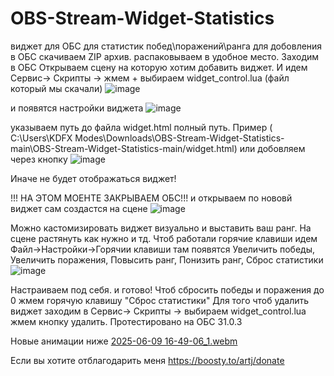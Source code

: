 # OBS-Stream-Widget-Statistics
виджет для ОБС  для статистик  побед\поражений\ранга
для добовления в ОБС скачиваем ZIP архив. 
распаковываем в удобное место.  Заходим в ОБС Открываем сцену на которую хотим добавить виджет.
И идем Сервис-> Скрипты -> жмем + выбираем widget_control.lua (файл который мы  скачали)
![image](https://github.com/user-attachments/assets/5848815e-291e-40d1-bc5f-9b6e898bb96d)


 и появятся настройки виджета 
![image](https://github.com/user-attachments/assets/2de4b658-c4eb-40f4-adfb-67871bc560a1)


 указываем путь до файла widget.html полный путь. Пример ( C:\Users\KDFX Modes\Downloads\OBS-Stream-Widget-Statistics-main\OBS-Stream-Widget-Statistics-main/widget.html)
 или добовляем  через кнопку ![image](https://github.com/user-attachments/assets/23fda157-8649-42bd-a1d1-5313e8c21f12)

Иначе не будет отображаться виджет!

!!! НА ЭТОМ МОЕНТЕ ЗАКРЫВАЕМ ОБС!!!
и открываем по нововй виджет сам создастся на сцене 
![image](https://github.com/user-attachments/assets/0681919d-a93e-417f-b706-50aa1cb77ccc)

Можно  кастомизировать виджет визуально и выставить ваш ранг.
На сцене растянуть как нужно и тд. 
Чтоб работали горячие клавиши идем Файл->Настройки->Горячии клавиши
там появятся Увеличить победы, Увеличить поражения, Повысить ранг, Понизить ранг, Сброс статистики
![image](https://github.com/user-attachments/assets/a0b14638-b570-4612-9ca0-71c6b3902e04)

Настраиваем под себя. и готово!
Чтоб сбросить победы и поражения до 0 жмем горячую клавишу "Сброс статистики"
Для того чтоб удалить виджет заходим в Сервис-> Скрипты -> выбираем widget_control.lua жмем кнопку  удалить.
Протестировано на ОБС 31.0.3 

Новые  анимации  ниже
[2025-06-09 16-49-06_1.webm](https://github.com/user-attachments/assets/39f89a75-ecd8-4259-86eb-a0a49a02592a)







Если вы хотите отблагодарить меня https://boosty.to/artj/donate 


